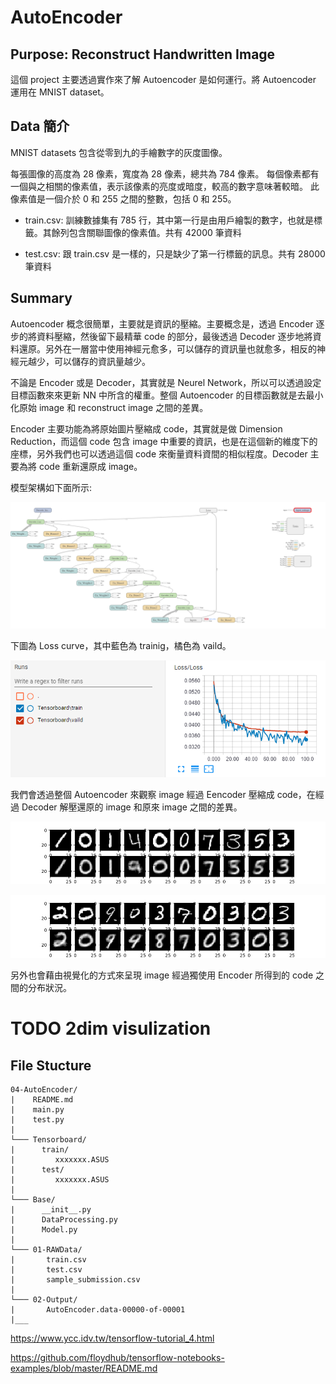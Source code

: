 # AutoEncoder

## Purpose: Reconstruct Handwritten Image

這個 project 主要透過實作來了解 Autoencoder 是如何運行。將 Autoencoder 運用在 MNIST dataset。

## Data 簡介

MNIST datasets 包含從零到九的手繪數字的灰度圖像。

每張圖像的高度為 28 像素，寬度為 28 像素，總共為 784 像素。 每個像素都有一個與之相關的像素值，表示該像素的亮度或暗度，較高的數字意味著較暗。 此像素值是一個介於 0 和 255 之間的整數，包括 0 和 255。

* train.csv: 訓練數據集有 785 行，其中第一行是由用戶繪製的數字，也就是標籤。其餘列包含關聯圖像的像素值。共有 42000 筆資料

* test.csv: 跟 train.csv 是一樣的，只是缺少了第一行標籤的訊息。共有 28000 筆資料

## Summary

Autoencoder 概念很簡單，主要就是資訊的壓縮。主要概念是，透過 Encoder 逐步的將資料壓縮，然後留下最精華 code 的部分，最後透過 Decoder 逐步地將資料還原。另外在一層當中使用神經元愈多，可以儲存的資訊量也就愈多，相反的神經元越少，可以儲存的資訊量越少。

不論是 Encoder 或是 Decoder，其實就是 Neurel Network，所以可以透過設定目標函數來來更新 NN 中所含的權重。整個 Autoencoder 的目標函數就是去最小化原始 image 和 reconstruct image 之間的差異。

Encoder 主要功能為將原始圖片壓縮成 code，其實就是做 Dimension Reduction，而這個 code 包含 image 中重要的資訊，也是在這個新的維度下的座標，另外我們也可以透過這個 code 來衡量資料資間的相似程度。Decoder 主要為將 code 重新還原成 image。

模型架構如下面所示:

![](02-Output/main_graph.png)

下圖為 Loss curve，其中藍色為 trainig，橘色為 vaild。

![](02-Output/Loss_Curve_lr0.0005.png)

我們會透過整個 Autoencoder 來觀察 image 經過 Eencoder 壓縮成 code，在經過 Decoder 解壓還原的 image 和原來 image 之間的差異。

![](02-Output/recons_Train.jpg)

![](02-Output/recons_Test.jpg)

另外也會藉由視覺化的方式來呈現 image 經過獨使用 Encoder 所得到的 code 之間的分布狀況。


# TODO 2dim visulization


## File Stucture

```
04-AutoEncoder/
|    README.md
|    main.py
|    test.py
|
└─── Tensorboard/
|      train/
|         xxxxxxx.ASUS
|      test/
|         xxxxxxx.ASUS
|
└─── Base/
|      __init__.py
|      DataProcessing.py
|      Model.py
|
└─── 01-RAWData/
|       train.csv
|       test.csv
|       sample_submission.csv
|
└─── 02-Output/
|       AutoEncoder.data-00000-of-00001
|___
```

https://www.ycc.idv.tw/tensorflow-tutorial_4.html

https://github.com/floydhub/tensorflow-notebooks-examples/blob/master/README.md